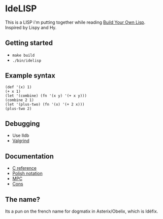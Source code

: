 # IdeLISP
This is a LISP i'm putting together while reading [Build Your Own Lisp](http://www.buildyourownlisp.com/). Inspired by Lispy and Hy.

## Getting started
- `make build`
- `./bin/idelisp`

## Example syntax

```
(def '(x) 1)
(+ x 1)
(let '(combine) (fn '(x y) '(+ x y)))
(combine 2 1)
(let '(plus-two) (fn '(x) '(+ 2 x)))
(plus-two 2)
```

## Debugging
- Use lldb
- [Valgrind](https://valgrind.org/)

## Documentation
- [C reference](https://en.cppreference.com/w/c)
- [Polish notation](https://en.wikipedia.org/wiki/Polish_notation)
- [MPC](https://github.com/orangeduck/mpc)
- [Cons](https://en.wikipedia.org/wiki/Cons)

## The name?
Its a pun on the french name for dogmatix in Asterix/Obelix, which is Idéfix.
